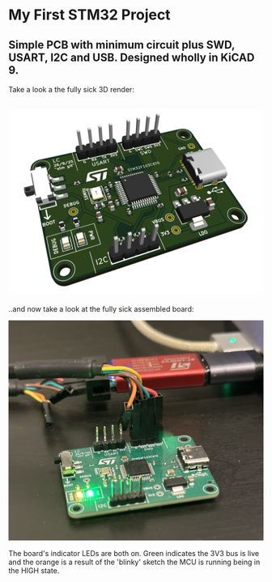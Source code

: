 # My First STM32 Project
Simple PCB with minimum circuit plus SWD, USART, I2C and USB. Designed wholly in KiCAD 9.
---
Take a look a the fully sick 3D render:

![pcb_render](pcb_final_render.png)
---
..and now take a look at the fully sick assembled board:

![pcb_render](assembled_board.jpg)

The board's indicator LEDs are both on. Green indicates the 3V3 bus is live and the orange is a result of the 'blinky' sketch the MCU is running being in the HIGH state.

